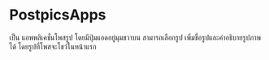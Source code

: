 # PostpicsApps
เป็น แอพพลิเคชั่นโพสรูป โดยมีปุ่มแอดอยู่มุมขวาบน สามารถเลือกรูป เพิ่มชื่อรูปและคำอธิบายรูปภาพได้ โดยรูปที่โพสจะโชว์ในหน้าแรก
